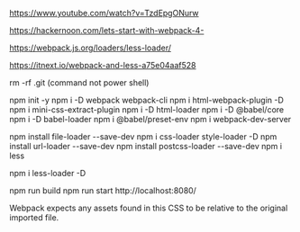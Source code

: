 https://www.youtube.com/watch?v=TzdEpgONurw

https://hackernoon.com/lets-start-with-webpack-4-

https://webpack.js.org/loaders/less-loader/

https://itnext.io/webpack-and-less-a75e04aaf528

rm -rf .git                 (command not power shell)

npm init -y
npm i -D webpack webpack-cli
npm i html-webpack-plugin -D
npm i mini-css-extract-plugin
npm i -D html-loader
npm i -D @babel/core
npm i -D babel-loader
npm i @babel/preset-env
npm i webpack-dev-server    

npm install file-loader --save-dev
npm i css-loader style-loader -D
npm install url-loader --save-dev
npm install postcss-loader --save-dev
npm i less


npm i less-loader -D


npm run build
npm run start                       http://localhost:8080/

Webpack expects any assets found in this CSS to be relative to the original imported file.

